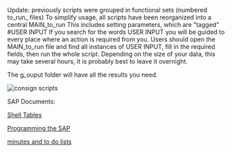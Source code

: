 Update: previously scripts were grouped in functional sets (numbered to_run_ files)
To simplify usage, all scripts have been reorganized into a central MAIN_to_run
This includes setting parameters, which are "tagged" #USER INPUT 
If you search for the words  USER INPUT you will be guided to every place where an action is required from you.
Users should open the MAIN_to_run file and find all instances of USER INPUT, fill in the required fields, then run the whole script. Depending on the size of your data, this may take several hours, it is probably best to leave it overnight.

The g_ouput folder will have all the results you need.

![consign scripts](https://user-images.githubusercontent.com/40298610/200269682-decdad16-4559-4656-a6c1-523f00c14839.jpeg)

SAP Documents:

[Shell Tables](https://docs.google.com/spreadsheets/d/1bFUxRoAb7cA-tsMpP4ioHx9bZNubZXbf0Ak0M2K9AgI/edit?usp=sharing)

[Programming the SAP](https://docs.google.com/spreadsheets/d/1WyDWxCPTYsNnOTdxHRJkV1tQh2EZT6p4MRO9MYw8CLQ/edit?usp=sharing)

[minutes and to do lists](https://docs.google.com/document/d/1FEGZuBUDGRiopPAkvd3-KccHzEyOJE771kdJMdPPkuo/edit)
